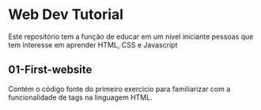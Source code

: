 # Web Dev Tutorial
Este repositório tem a função de educar em um nível iniciante pessoas que tem interesse em aprender HTML, CSS e Javascript


## 01-First-website
Contém o código fonte do primeiro exercicio para familiarizar com a funcionalidade de tags na linguagem HTML.


